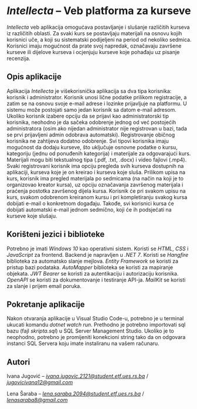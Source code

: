 # *Intellecta* – Veb platforma za kurseve 

*Intellecta* veb aplikacija omogućava postavljanje i slušanje različitih kurseva iz različitih oblasti. Za svaki kurs se postavljaju materijali na osnovu kojih korisnici uče, a koji su sistematski podijeljeni na period od nekoliko sedmica. Korisnici imaju mogućnost da prate svoj napredak, označavaju završene kurseve ili dijelove kurseva i ocjenjuju kurseve koje pohađaju uz pisanje recenzija.

## Opis aplikacije

Aplikacija *Intellecta* je višekorisnička aplikacija sa dva tipa korisnika: korisnik i administrator. Korisnik unosi lične podatke prilikom registracije, a zatim se na osnovu svoje e-mail adrese i lozinke prijavljuje na platformu. U sistemu može postojati samo jedan korisnik sa datom e-mail adresom. Ukoliko korisnik izabere opciju da se prijavi kao administratorski tip korisnika, neohodno je da sačeka odobrenje jednog od već postojećih administratora (osim ako nijedan administrator nije registrovan u bazi, tada se prvi prijavljeni admin odobrava automatski). Registrovanje običnog korisnika ne zahtijeva dodatno odobrenje. Svi tipovi korisnika imaju mogućnost da dodaju kurseve, što uključuje osnovne podatke o kursu, kategoriju (jednu od ponuđenih kategorija) i materijale za odgovarajući kurs. Materijali mogu biti tekstualnog tipa (.pdf, .txt, .docx) i video fajlovi (.mp4). 
Svaki registrovani korisnik ima opciju pregleda svih kurseva dostupnih na aplikaciji, kurseva koje je on kreirao i kurseva koje sluša. Prilikom upisa na kurs, korisnik ima pregled materijala po sedmicama (na način na koji je to organizovao kreator kursa), uz opciju označavanja završenog materijala i praćenja postotka završenog dijela kursa. 
Korisnik će pri svakom upisu na kurs, svakom odobrenom kreiranom kursu i pri kompletiranju svakog kursa dobijati e-mail o konkretnom događaju. Takođe, svi korisnici kursa će dobijati automatski e-mail jednom sedmično, koji će ih podsjećati na kurseve koje slušaju. 

## Korišteni jezici i biblioteke 

Potrebno je imati *Windows 10* kao operativni sistem.
Koristi se *HTML*, *CSS* i *JavaScript* za frontend.
Backend je napravljen u *.NET 7*.
Koristi se *Hangfire* biblioteka za automatsko slanje mejlova.
*Entity Framework* se koristi za pristup bazi podataka.
*AutoMapper* biblioteka se koristi za mapiranje objekata.
*JWT Bearer* se koristi za autentikaciju i autorizaciju korisnika.
*OpenAPI* se koristi za dokumentovanje i testiranje API-ja.
*MailKit* se koristi za slanje i prijem email poruka.

## Pokretanje aplikacije

Nakon otvaranja aplikacije u Visual Studio Code-u, potrebno je u terminal ukucati komandu *dotnet watch run*. Prethodno je potrebno importovati sql bazu (fajl *skripta.sql*) u SQL Server Management Studio. Ukoliko je to neophodno, potrebno je promijeniti konekcioni string tako da on odgovara instanci SQL Servera koju imate instaliranu na vašem računaru.

## Autori
Ivana Jugović – *ivana.jugovic.2121@student.etf.ues.rs.ba* / *jugovicivana12@gmail.com* 

Lena Šaraba – *lena.saraba.2094@student.etf.ues.rs.ba* / *lenasaraba8@gmail.com* 
